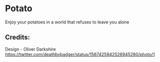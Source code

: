# Potato
 Enjoy your potatoes in a world that refuses to leave you alone

## Credits:
Design - Oliver Darkshire https://twitter.com/deathbybadger/status/1567425842526945280/photo/1

